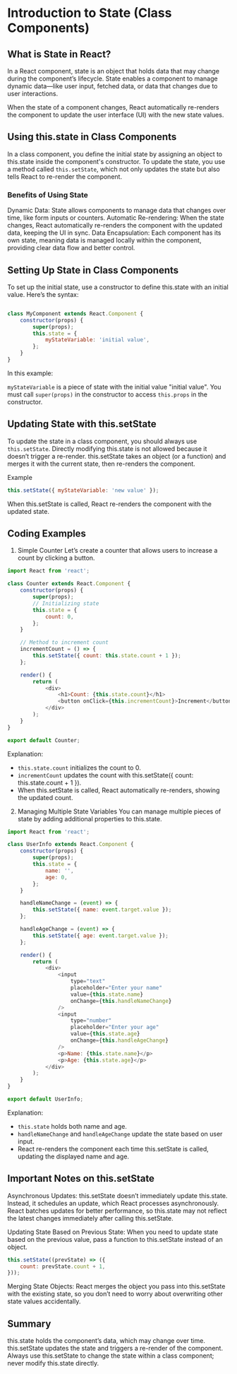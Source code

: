 # Introduction to State (Class Components)

## What is State in React?
In a React component, state is an object that holds data that may change during the component’s lifecycle. State enables a component to manage dynamic data—like user input, fetched data, or data that changes due to user interactions.

When the state of a component changes, React automatically re-renders the component to update the user interface (UI) with the new state values.

## Using this.state in Class Components
In a class component, you define the initial state by assigning an object to this.state inside the component's constructor. To update the state, you use a method called `this.setState`, which not only updates the state but also tells React to re-render the component.

### Benefits of Using State
Dynamic Data: State allows components to manage data that changes over time, like form inputs or counters.
Automatic Re-rendering: When the state changes, React automatically re-renders the component with the updated data, keeping the UI in sync.
Data Encapsulation: Each component has its own state, meaning data is managed locally within the component, providing clear data flow and better control.

## Setting Up State in Class Components
To set up the initial state, use a constructor to define this.state with an initial value. Here’s the syntax:

```javascript

class MyComponent extends React.Component {
    constructor(props) {
        super(props);
        this.state = {
            myStateVariable: 'initial value',
        };
    }
}
```

In this example:

`myStateVariable` is a piece of state with the initial value "initial value".
You must call `super(props)` in the constructor to access `this.props` in the constructor.


## Updating State with this.setState
To update the state in a class component, you should always use `this.setState`. Directly modifying this.state is not allowed because it doesn’t trigger a re-render. this.setState takes an object (or a function) and merges it with the current state, then re-renders the component.

Example
```javascript
this.setState({ myStateVariable: 'new value' });
```

When this.setState is called, React re-renders the component with the updated state.

## Coding Examples
1. Simple Counter
Let’s create a counter that allows users to increase a count by clicking a button.

```javascript
import React from 'react';

class Counter extends React.Component {
    constructor(props) {
        super(props);
        // Initializing state
        this.state = {
            count: 0,
        };
    }

    // Method to increment count
    incrementCount = () => {
        this.setState({ count: this.state.count + 1 });
    };

    render() {
        return (
            <div>
                <h1>Count: {this.state.count}</h1>
                <button onClick={this.incrementCount}>Increment</button>
            </div>
        );
    }
}

export default Counter;
```

Explanation:

- `this.state.count` initializes the count to 0.
- `incrementCount` updates the count with this.setState({ count: this.state.count + 1 }).
- When this.setState is called, React automatically re-renders, showing the updated count.


2. Managing Multiple State Variables
You can manage multiple pieces of state by adding additional properties to this.state.

```javascript
import React from 'react';

class UserInfo extends React.Component {
    constructor(props) {
        super(props);
        this.state = {
            name: '',
            age: 0,
        };
    }

    handleNameChange = (event) => {
        this.setState({ name: event.target.value });
    };

    handleAgeChange = (event) => {
        this.setState({ age: event.target.value });
    };

    render() {
        return (
            <div>
                <input
                    type="text"
                    placeholder="Enter your name"
                    value={this.state.name}
                    onChange={this.handleNameChange}
                />
                <input
                    type="number"
                    placeholder="Enter your age"
                    value={this.state.age}
                    onChange={this.handleAgeChange}
                />
                <p>Name: {this.state.name}</p>
                <p>Age: {this.state.age}</p>
            </div>
        );
    }
}

export default UserInfo;
```


Explanation:

- `this.state` holds both name and age.
- `handleNameChange` and `handleAgeChange` update the state based on user input.
- React re-renders the component each time this.setState is called, updating the displayed name and age.

## Important Notes on this.setState
Asynchronous Updates: this.setState doesn’t immediately update this.state. Instead, it schedules an update, which React processes asynchronously. React batches updates for better performance, so this.state may not reflect the latest changes immediately after calling this.setState.

Updating State Based on Previous State: When you need to update state based on the previous value, pass a function to this.setState instead of an object.

```javascript
this.setState((prevState) => ({
    count: prevState.count + 1,
}));
```

Merging State Objects: React merges the object you pass into this.setState with the existing state, so you don’t need to worry about overwriting other state values accidentally.

## Summary
this.state holds the component’s data, which may change over time.
this.setState updates the state and triggers a re-render of the component.
Always use this.setState to change the state within a class component; never modify this.state directly.
